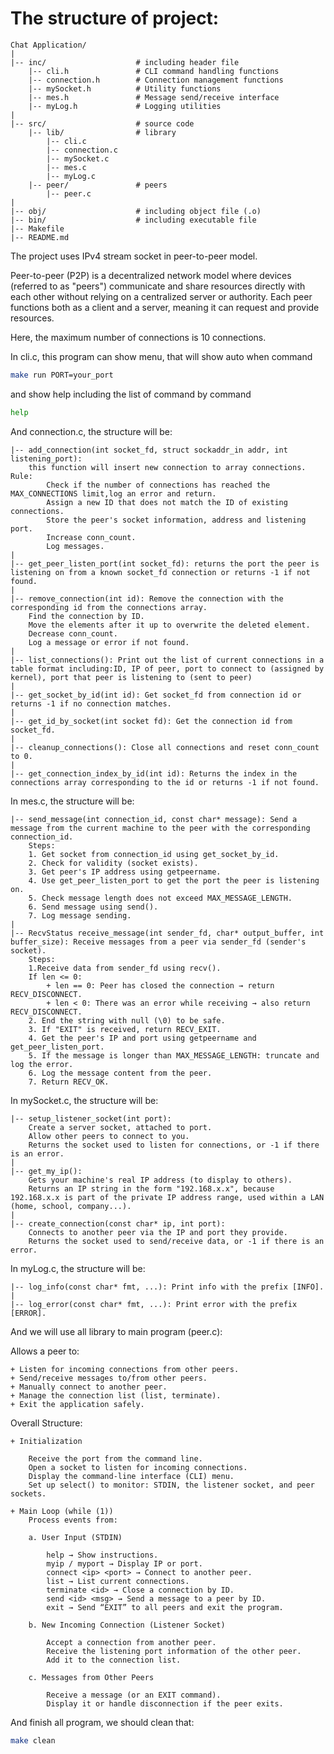 # The structure of project:
```text
Chat Application/
|
|-- inc/                    # including header file
    |-- cli.h               # CLI command handling functions
    |-- connection.h        # Connection management functions
    |-- mySocket.h          # Utility functions
    |-- mes.h               # Message send/receive interface
    |-- myLog.h             # Logging utilities
|
|-- src/                    # source code
    |-- lib/                # library
        |-- cli.c
        |-- connection.c
        |-- mySocket.c
        |-- mes.c
        |-- myLog.c
    |-- peer/               # peers
        |-- peer.c
|
|-- obj/                    # including object file (.o)                 
|-- bin/                    # including executable file
|-- Makefile                
|-- README.md
```

The project uses IPv4 stream socket in peer-to-peer model.

Peer-to-peer (P2P) is a decentralized network model where devices (referred to as "peers") communicate and share resources directly with each other without relying on a centralized server or authority. Each peer functions both as a client and a server, meaning it can request and provide resources.

Here, the maximum number of connections is 10 connections.

In cli.c, this program can show menu, that will show auto when command 
```bash
make run PORT=your_port
```
and show help including the list of command by command 
```bash
help
```

And connection.c, the structure will be:
```text
|-- add_connection(int socket_fd, struct sockaddr_in addr, int listening_port):
    this function will insert new connection to array connections. Rule:
        Check if the number of connections has reached the MAX_CONNECTIONS limit,log an error and return.
        Assign a new ID that does not match the ID of existing connections.
        Store the peer's socket information, address and listening port.
        Increase conn_count.
        Log messages.
|
|-- get_peer_listen_port(int socket_fd): returns the port the peer is listening on from a known socket_fd connection or returns -1 if not found.
|
|-- remove_connection(int id): Remove the connection with the corresponding id from the connections array. 
    Find the connection by ID.
    Move the elements after it up to overwrite the deleted element.
    Decrease conn_count.
    Log a message or error if not found.
|
|-- list_connections(): Print out the list of current connections in a table format including:ID, IP of peer, port to connect to (assigned by kernel), port that peer is listening to (sent to peer)
|
|-- get_socket_by_id(int id): Get socket_fd from connection id or returns -1 if no connection matches.
|
|-- get_id_by_socket(int socket fd): Get the connection id from socket_fd.
|
|-- cleanup_connections(): Close all connections and reset conn_count to 0.
|
|-- get_connection_index_by_id(int id): Returns the index in the connections array corresponding to the id or returns -1 if not found.
```

In mes.c, the structure will be:
```text
|-- send_message(int connection_id, const char* message): Send a message from the current machine to the peer with the corresponding connection_id.
    Steps:
    1. Get socket from connection_id using get_socket_by_id.
    2. Check for validity (socket exists).
    3. Get peer's IP address using getpeername.
    4. Use get_peer_listen_port to get the port the peer is listening on.
    5. Check message length does not exceed MAX_MESSAGE_LENGTH.
    6. Send message using send().
    7. Log message sending.
|
|-- RecvStatus receive_message(int sender_fd, char* output_buffer, int buffer_size): Receive messages from a peer via sender_fd (sender's socket).
    Steps:
    1.Receive data from sender_fd using recv().
    If len <= 0:
        + len == 0: Peer has closed the connection → return RECV_DISCONNECT.
        + len < 0: There was an error while receiving → also return RECV_DISCONNECT.
    2. End the string with null (\0) to be safe.
    3. If "EXIT" is received, return RECV_EXIT.
    4. Get the peer's IP and port using getpeername and get_peer_listen_port.
    5. If the message is longer than MAX_MESSAGE_LENGTH: truncate and log the error.
    6. Log the message content from the peer.
    7. Return RECV_OK.
```

In mySocket.c, the structure will be:
```text
|-- setup_listener_socket(int port):
    Create a server socket, attached to port.
    Allow other peers to connect to you.
    Returns the socket used to listen for connections, or -1 if there is an error.
|
|-- get_my_ip():
    Gets your machine's real IP address (to display to others).
    Returns an IP string in the form "192.168.x.x", because 192.168.x.x is part of the private IP address range, used within a LAN (home, school, company...).
|
|-- create_connection(const char* ip, int port):
    Connects to another peer via the IP and port they provide.
    Returns the socket used to send/receive data, or -1 if there is an error.
```

In myLog.c, the structure will be:
```text
|-- log_info(const char* fmt, ...): Print info with the prefix [INFO].
|
|-- log_error(const char* fmt, ...): Print error with the prefix [ERROR].
```

And we will use all library to main program (peer.c):

Allows a peer to:

    + Listen for incoming connections from other peers.
    + Send/receive messages to/from other peers.
    + Manually connect to another peer.
    + Manage the connection list (list, terminate).
    + Exit the application safely.

Overall Structure:

    + Initialization

        Receive the port from the command line.
        Open a socket to listen for incoming connections.
        Display the command-line interface (CLI) menu.
        Set up select() to monitor: STDIN, the listener socket, and peer sockets.

    + Main Loop (while (1))
        Process events from:

        a. User Input (STDIN)

            help → Show instructions.
            myip / myport → Display IP or port.
            connect <ip> <port> → Connect to another peer.
            list → List current connections.
            terminate <id> → Close a connection by ID.
            send <id> <msg> → Send a message to a peer by ID.
            exit → Send “EXIT” to all peers and exit the program.

        b. New Incoming Connection (Listener Socket)

            Accept a connection from another peer.
            Receive the listening port information of the other peer.
            Add it to the connection list.

        c. Messages from Other Peers

            Receive a message (or an EXIT command).
            Display it or handle disconnection if the peer exits.

And finish all program, we should clean that:
```bash
make clean
```